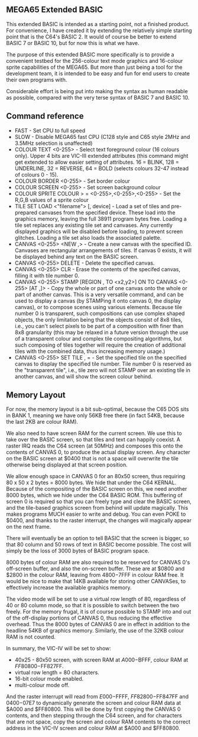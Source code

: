 MEGA65 Extended BASIC
-------------------

This extended BASIC is intended as a starting point, not a finished product.
For convenience, I have created it by extending the relatively simple starting point
that is the C64's BASIC 2.  It would of course be better to extend BASIC 7 or BASIC 10,
but for now this is what we have.

The purpose of this extended BASIC more specifically is to provide a convenient testbed
for the 256-colour text mode graphics and 16-colour sprite capabilities of the MEGA65.
But more than just being a tool for the development team, it is intended to be easy and
fun for end users to create their own programs with.

Considerable effort is being put into making the syntax as human readable as possible,
compared with the very terse syntax of BASIC 7 and BASIC 10.

Command reference
-------------

* FAST - Set CPU to full speed
* SLOW - Disable MEGA65 fast CPU (C128 style and C65 style 2MHz and 3.5MHz selection is unaffected)
* COLOUR TEXT <0-255> - Select text foreground colour (16 colours only). Upper 4 bits are VIC-III extended attributes (this command might get extended to allow easier setting of attributes. 16 = BLINK, 128 = UNDERLINE, 32 = REVERSE, 64 = BOLD (selects colours 32-47 instead of colours 0 - 15).
* COLOUR BORDER <0-255> - Set border colour
* COLOUR SCREEN <0-255> - Set screen background colour
* COLOUR SPRITE <sprite number> COLOUR <colour index in sprite>> = <0-255>,<0-255>,<0-255> - Set the R,G,B values of a sprite colour
* TILE SET LOAD <"filename"> [, device] - Load a set of tiles and pre-prepared canvases from the specified device. These load into the graphics memory, leaving the full 38911 program bytes free. Loading a tile set replaces any existing tile set and canvases.  Any currently displayed graphics will be disabled before loading, to prevent screen glitches. Loading a tile set also loads the associated palette.
* CANVAS <0-255> <NEW <width>,<height>> - Create a new canvas with the specified ID. Canvases are rectangular arrangements of tiles. If canvas 0 exists, it will be displayed behind any text on the BASIC screen.
* CANVAS <0-255> DELETE - Delete the specified canvas.
* CANVAS <0-255> CLR - Erase the contents of the specifed canvas, filling it with tile number 0.
* CANVAS <0-255> STAMP [REGION <x1>,<y1> TO <x2,y2>] ON TO CANVAS <0-255> [AT <x>,<y>]> - Copy the whole or part of one canvas onto the whole or part of another canvas.  This is a very versatile command, and can be used to display a canvas (by STAMPing it onto canvas 0, the display canvas), or to compose scenes using various elements. Because tile number 0 is transparent, such compositions can use complex shaped objects, the only limitation being that the objects consist of 8x8 tiles, i.e., you can't select pixels to be part of a composition with finer than 8x8 granularity (this may be relaxed in a future version through the use of a transparent colour and complex tile compositing algorithms, but such composing of tiles together will require the creation of additional tiles with the combined data, thus increasing memory usage.)
* CANVAS <0-255> SET TILE <x>,<y> = <tile number> - Set the specified tile on the specified canvas to display the specified tile number. Tile number 0 is reserved as the "transparent tile", i.e., tile zero will not STAMP over an existing tile in another canvas, and will show the screen colour behind.


Memory Layout
------------

For now, the memory layout is a bit sub-optimal, because the C65 DOS sits in BANK 1, meaning we have only 56KB free there
(in fact 54KB, because the last 2KB are colour RAM).

We also need to have screen RAM for the current screen.  We use this to take over the BASIC screen, so that tiles and text
can happily coexist.  A raster IRQ reads the C64 screen (at 50MHz) and composes this onto the contents of CANVAS 0, to
produce the actual display screen.  Any character on the BASIC screen at $0400 that is not a space will overwrite the
tile otherwise being displayed at that screen position.

We allow enough space in CANVAS 0 for an 80x50 screen, thus requiring 80 x 50 x 2 bytes = 8000 bytes. We hide that under
the C64 KERNAL.  Because of the compositing of the BASIC screen on this, we need another 8000 bytes, which we hide under
the C64 BASIC ROM.  This buffering of screen 0 is required so that you can freely type and clear the BASIC screen, and
the tile-based graphics screen from behind will update magically.  This makes programs MUCH easier to write and debug.
You can even POKE to $0400, and thanks to the raster interrupt, the changes will magically appear on the next frame.

There will eventually be an option to tell BASIC that the screen is bigger, so that 80 column and 50 rows of text in
BASIC become possible. The cost will simply be the loss of 3000 bytes of BASIC program space.

8000 bytes of colour RAM are also required to be reserved for CANVAS 0's off-screen buffer, and also the on-screen buffer.
These are at $0800 and $2800 in the colour RAM, leaving from $4800-$7FFF in colour RAM free. It would be nice to make that
14KB available for storing other CANVASes, to effectively increase the available graphics memory.

The video mode will be set to use a virtual row length of 80, regardless of 40 or 80 column mode, so that it is possible to
switch between the two freely.  For the memory frugal, it is of course possible to STAMP into and out of the off-display
portions of CANVAS 0, thus reducing the effective overhead.  Thus the 8000 bytes of CANVAS 0 are in effect in addition to
the headline 54KB of graphics memory. Similarly, the use of the 32KB colour RAM is not counted.

In summary, the VIC-IV will be set to show:

* 40x25 - 80x50 screen, with screen RAM at $A000-$BFFF, colour RAM at $FF80800-$FF827FF.
* virtual row length = 80 characters.
* 16-bit colour mode enabled.
* multi-colour mode off.

And the raster interrupt will read from $E000-$FFFF, $FF82800-$FF847FF and $0400-$07E7 to dynamically generate
the screen and colour RAM data at $A000 and $FF80800.  This will be done by first copying the CANVAS 0 contents,
and then stepping through the C64 screen, and for characters that are not space, copy the screen and colour RAM
contents to the correct address in the VIC-IV screen and colour RAM at $A000 and $FF80800.
